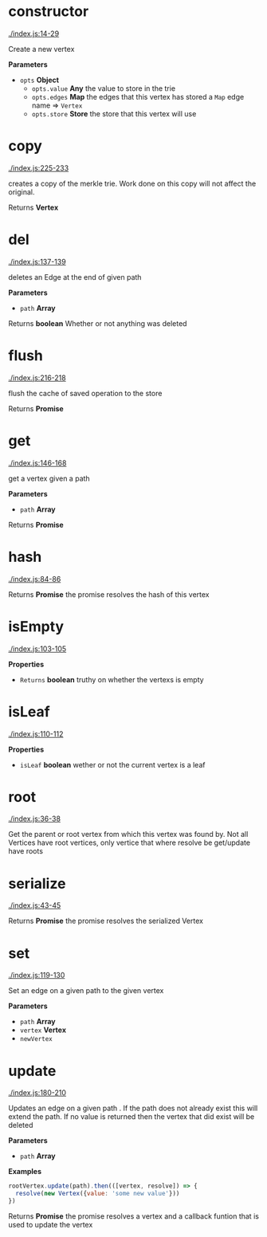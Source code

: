 # constructor

[./index.js:14-29](https://github.com/wanderer/merkle-trie/blob/cc127b874bde36d6b5d7edb12f412d58869e685a/./index.js#L14-L29 "Source code on GitHub")

Create a new vertex

**Parameters**

-   `opts` **Object** 
    -   `opts.value` **Any** the value to store in the trie
    -   `opts.edges` **Map** the edges that this vertex has stored a `Map` edge name => `Vertex`
    -   `opts.store` **Store** the store that this vertex will use

# copy

[./index.js:225-233](https://github.com/wanderer/merkle-trie/blob/cc127b874bde36d6b5d7edb12f412d58869e685a/./index.js#L225-L233 "Source code on GitHub")

creates a copy of the merkle trie. Work done on this copy will not affect
the original.

Returns **Vertex** 

# del

[./index.js:137-139](https://github.com/wanderer/merkle-trie/blob/cc127b874bde36d6b5d7edb12f412d58869e685a/./index.js#L137-L139 "Source code on GitHub")

deletes an Edge at the end of given path

**Parameters**

-   `path` **Array** 

Returns **boolean** Whether or not anything was deleted

# flush

[./index.js:216-218](https://github.com/wanderer/merkle-trie/blob/cc127b874bde36d6b5d7edb12f412d58869e685a/./index.js#L216-L218 "Source code on GitHub")

flush the cache of saved operation to the store

Returns **Promise** 

# get

[./index.js:146-168](https://github.com/wanderer/merkle-trie/blob/cc127b874bde36d6b5d7edb12f412d58869e685a/./index.js#L146-L168 "Source code on GitHub")

get a vertex given a path

**Parameters**

-   `path` **Array** 

Returns **Promise** 

# hash

[./index.js:84-86](https://github.com/wanderer/merkle-trie/blob/cc127b874bde36d6b5d7edb12f412d58869e685a/./index.js#L84-L86 "Source code on GitHub")

Returns **Promise** the promise resolves the hash of this vertex

# isEmpty

[./index.js:103-105](https://github.com/wanderer/merkle-trie/blob/cc127b874bde36d6b5d7edb12f412d58869e685a/./index.js#L103-L105 "Source code on GitHub")

**Properties**

-   `Returns` **boolean** truthy on whether the vertexs is empty

# isLeaf

[./index.js:110-112](https://github.com/wanderer/merkle-trie/blob/cc127b874bde36d6b5d7edb12f412d58869e685a/./index.js#L110-L112 "Source code on GitHub")

**Properties**

-   `isLeaf` **boolean** wether or not the current vertex is a leaf

# root

[./index.js:36-38](https://github.com/wanderer/merkle-trie/blob/cc127b874bde36d6b5d7edb12f412d58869e685a/./index.js#L36-L38 "Source code on GitHub")

Get the parent or root vertex from which this vertex was found by.
Not all Vertices have root vertices, only vertice that where resolve be
get/update have roots

# serialize

[./index.js:43-45](https://github.com/wanderer/merkle-trie/blob/cc127b874bde36d6b5d7edb12f412d58869e685a/./index.js#L43-L45 "Source code on GitHub")

Returns **Promise** the promise resolves the serialized Vertex

# set

[./index.js:119-130](https://github.com/wanderer/merkle-trie/blob/cc127b874bde36d6b5d7edb12f412d58869e685a/./index.js#L119-L130 "Source code on GitHub")

Set an edge on a given path to the given vertex

**Parameters**

-   `path` **Array** 
-   `vertex` **Vertex** 
-   `newVertex`  

# update

[./index.js:180-210](https://github.com/wanderer/merkle-trie/blob/cc127b874bde36d6b5d7edb12f412d58869e685a/./index.js#L180-L210 "Source code on GitHub")

Updates an edge on a given path . If the path does not already exist this
will extend the path. If no value is returned then the vertex that did exist will be deleted

**Parameters**

-   `path` **Array** 

**Examples**

```javascript
rootVertex.update(path).then(([vertex, resolve]) => {
  resolve(new Vertex({value: 'some new value'}))
})
```

Returns **Promise** the promise resolves a vertex and a callback funtion that is used to update the vertex
